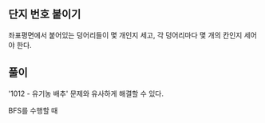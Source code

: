 ## 단지 번호 붙이기
좌표평면에서 붙어있는 덩어리들이 몇 개인지 세고, 각 덩어리마다 몇 개의 칸인지 세어야 한다.

## 풀이
'1012 - 유기농 배추' 문제와 유사하게 해결할 수 있다.

BFS를 수행할 때 